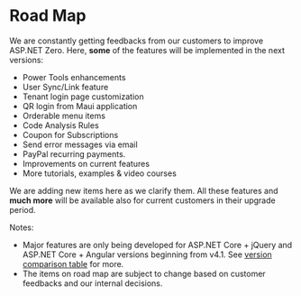 # Road Map

We are constantly getting feedbacks from our customers to improve ASP.NET Zero. Here, **some** of the features will be implemented in the next versions:


-   Power Tools enhancements
-   User Sync/Link feature
-   Tenant login page customization
-   QR login from Maui application
-   Orderable menu items
-   Code Analysis Rules
-   Coupon for Subscriptions
-   Send error messages via email
-   PayPal recurring payments.
-   Improvements on current features
-   More tutorials, examples & video courses

We are adding new items here as we clarify them. All these features and
**much more** will be available also for current customers in their
upgrade period.

Notes:

- Major features are only being developed for ASP.NET Core + jQuery
  and ASP.NET Core + Angular versions beginning from v4.1. See
  [version comparison table](Version-Differences.md) for more.
- The items on road map are subject to change based on customer
  feedbacks and our internal decisions.